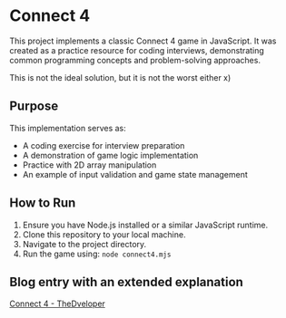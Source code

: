 # Connect 4

This project implements a classic Connect 4 game in JavaScript. It was created as a practice resource for coding interviews, demonstrating common programming concepts and problem-solving approaches.

This is not the ideal solution, but it is not the worst either x)

## Purpose

This implementation serves as:  
- A coding exercise for interview preparation  
- A demonstration of game logic implementation  
- Practice with 2D array manipulation  
- An example of input validation and game state management  

## How to Run

1. Ensure you have Node.js installed or a similar JavaScript runtime.  
2. Clone this repository to your local machine.  
3. Navigate to the project directory.  
4. Run the game using: `node connect4.mjs`

## Blog entry with an extended explanation

[Connect 4 - TheDveloper](https://thedveloper.com/blog/connect-4)

